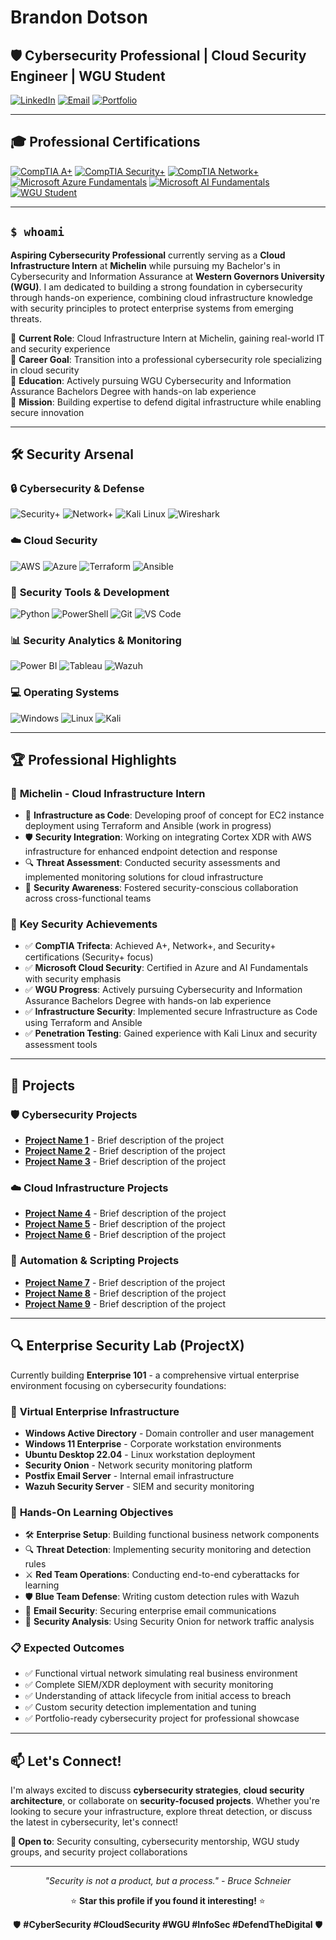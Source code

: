 # Brandon Dotson
## 🛡️ Cybersecurity Professional | Cloud Security Engineer | WGU Student

[![LinkedIn](https://img.shields.io/badge/LinkedIn-0077B5?style=for-the-badge&logo=linkedin&logoColor=white)](https://www.linkedin.com/in/brandonjdotson/)
[![Email](https://img.shields.io/badge/Email-D14836?style=for-the-badge&logo=gmail&logoColor=white)](mailto:your.email@example.com)
[![Portfolio](https://img.shields.io/badge/Portfolio-000000?style=for-the-badge&logo=About.me&logoColor=white)](https://github.com/OptimusCyberSec)

---

## 🎓 Professional Certifications

[![CompTIA A+](https://img.shields.io/badge/CompTIA-A%2B-blue?style=for-the-badge&logo=comptia&logoColor=white)](https://www.credly.com/badges/47dc3285-52bf-4aa2-ae61-6c96532235c1/public_url)
[![CompTIA Security+](https://img.shields.io/badge/CompTIA-Security%2B-red?style=for-the-badge&logo=comptia&logoColor=white)](https://www.credly.com/badges/cc41c992-9d20-4019-8376-a3ca64b9caeb/public_url)
[![CompTIA Network+](https://img.shields.io/badge/CompTIA-Network%2B-green?style=for-the-badge&logo=comptia&logoColor=white)](https://www.credly.com/badges/3a4364e4-d99d-4de9-878f-2bc837e3f6f8/public_url)
[![Microsoft Azure Fundamentals](https://img.shields.io/badge/Microsoft-AZ--900-0089D6?style=for-the-badge&logo=microsoft-azure&logoColor=white)](YOUR_AZ900_VERIFICATION_LINK)
[![Microsoft AI Fundamentals](https://img.shields.io/badge/Microsoft-AI--900-purple?style=for-the-badge&logo=microsoft-azure&logoColor=white)](YOUR_AI900_VERIFICATION_LINK)
[![WGU Student](https://img.shields.io/badge/WGU-Cybersecurity_Student-darkblue?style=for-the-badge&logo=graduation-cap&logoColor=white)](https://www.wgu.edu/)

---

## `$ whoami`

**Aspiring Cybersecurity Professional** currently serving as a **Cloud Infrastructure Intern** at **Michelin** while pursuing my Bachelor's in Cybersecurity and Information Assurance at **Western Governors University (WGU)**. I am dedicated to building a strong foundation in cybersecurity through hands-on experience, combining cloud infrastructure knowledge with security principles to protect enterprise systems from emerging threats.

🔹 **Current Role**: Cloud Infrastructure Intern at Michelin, gaining real-world IT and security experience  
🔹 **Career Goal**: Transition into a professional cybersecurity role specializing in cloud security  
🔹 **Education**: Actively pursuing WGU Cybersecurity and Information Assurance Bachelors Degree with hands-on lab experience  
🔹 **Mission**: Building expertise to defend digital infrastructure while enabling secure innovation  

---

## 🛠️ Security Arsenal

### 🔒 **Cybersecurity & Defense**
![Security+](https://img.shields.io/badge/CompTIA_Security+-FF0000?style=flat-square&logo=comptia&logoColor=white)
![Network+](https://img.shields.io/badge/CompTIA_Network+-007ACC?style=flat-square&logo=comptia&logoColor=white)
![Kali Linux](https://img.shields.io/badge/Kali_Linux-557C94?style=flat-square&logo=kali-linux&logoColor=white)
![Wireshark](https://img.shields.io/badge/Wireshark-1679A7?style=flat-square&logo=wireshark&logoColor=white)

### ☁️ **Cloud Security**
![AWS](https://img.shields.io/badge/AWS_Security-232F3E?style=flat-square&logo=amazon-aws&logoColor=white)
![Azure](https://img.shields.io/badge/Azure_Security-0089D0?style=flat-square&logo=microsoft-azure&logoColor=white)
![Terraform](https://img.shields.io/badge/Terraform-623CE4?style=flat-square&logo=terraform&logoColor=white)
![Ansible](https://img.shields.io/badge/Ansible-EE0000?style=flat-square&logo=ansible&logoColor=white)

### 🔧 **Security Tools & Development**
![Python](https://img.shields.io/badge/Python-3776AB?style=flat-square&logo=python&logoColor=white)
![PowerShell](https://img.shields.io/badge/PowerShell-5391FE?style=flat-square&logo=powershell&logoColor=white)
![Git](https://img.shields.io/badge/Git-F05032?style=flat-square&logo=git&logoColor=white)
![VS Code](https://img.shields.io/badge/VS_Code-007ACC?style=flat-square&logo=visual-studio-code&logoColor=white)

### 📊 **Security Analytics & Monitoring**
![Power BI](https://img.shields.io/badge/Power_BI-F2C811?style=flat-square&logo=power-bi&logoColor=black)
![Tableau](https://img.shields.io/badge/Tableau-E97627?style=flat-square&logo=tableau&logoColor=white)
![Wazuh](https://img.shields.io/badge/Wazuh-005571?style=flat-square&logo=wazuh&logoColor=white)

### 💻 **Operating Systems**
![Windows](https://img.shields.io/badge/Windows-0078D6?style=flat-square&logo=windows&logoColor=white)
![Linux](https://img.shields.io/badge/Linux-FCC624?style=flat-square&logo=linux&logoColor=black)
![Kali](https://img.shields.io/badge/Kali-557C94?style=flat-square&logo=kali-linux&logoColor=white)

---

## 🏆 Professional Highlights

### 🏢 **Michelin - Cloud Infrastructure Intern**
- 🔧 **Infrastructure as Code**: Developing proof of concept for EC2 instance deployment using Terraform and Ansible (work in progress)
- 🛡️ **Security Integration**: Working on integrating Cortex XDR with AWS infrastructure for enhanced endpoint detection and response
- 🔍 **Threat Assessment**: Conducted security assessments and implemented monitoring solutions for cloud infrastructure
- 👥 **Security Awareness**: Fostered security-conscious collaboration across cross-functional teams

### 🎯 **Key Security Achievements**
- ✅ **CompTIA Trifecta**: Achieved A+, Network+, and Security+ certifications (Security+ focus)
- ✅ **Microsoft Cloud Security**: Certified in Azure and AI Fundamentals with security emphasis
- ✅ **WGU Progress**: Actively pursuing Cybersecurity and Information Assurance Bachelors Degree with hands-on lab experience
- ✅ **Infrastructure Security**: Implemented secure Infrastructure as Code using Terraform and Ansible
- ✅ **Penetration Testing**: Gained experience with Kali Linux and security assessment tools

---

## 🚀 Projects

### 🛡️ **Cybersecurity Projects**
- [**Project Name 1**](LINK_TO_REPOSITORY) - Brief description of the project
- [**Project Name 2**](LINK_TO_REPOSITORY) - Brief description of the project
- [**Project Name 3**](LINK_TO_REPOSITORY) - Brief description of the project

### ☁️ **Cloud Infrastructure Projects**
- [**Project Name 4**](LINK_TO_REPOSITORY) - Brief description of the project
- [**Project Name 5**](LINK_TO_REPOSITORY) - Brief description of the project
- [**Project Name 6**](LINK_TO_REPOSITORY) - Brief description of the project

### 🔧 **Automation & Scripting Projects**
- [**Project Name 7**](LINK_TO_REPOSITORY) - Brief description of the project
- [**Project Name 8**](LINK_TO_REPOSITORY) - Brief description of the project
- [**Project Name 9**](LINK_TO_REPOSITORY) - Brief description of the project

---

## 🔍 Enterprise Security Lab (ProjectX)

Currently building **Enterprise 101** - a comprehensive virtual enterprise environment focusing on cybersecurity foundations:

### 🏢 **Virtual Enterprise Infrastructure**
- **Windows Active Directory** - Domain controller and user management
- **Windows 11 Enterprise** - Corporate workstation environments
- **Ubuntu Desktop 22.04** - Linux workstation deployment
- **Security Onion** - Network security monitoring platform
- **Postfix Email Server** - Internal email infrastructure
- **Wazuh Security Server** - SIEM and security monitoring

### 🎯 **Hands-On Learning Objectives**
- 🛠️ **Enterprise Setup**: Building functional business network components
- 🔍 **Threat Detection**: Implementing security monitoring and detection rules
- ⚔️ **Red Team Operations**: Conducting end-to-end cyberattacks for learning
- 🛡️ **Blue Team Defense**: Writing custom detection rules with Wazuh
- 📧 **Email Security**: Securing enterprise email communications
- 🔬 **Security Analysis**: Using Security Onion for network traffic analysis

### 📋 **Expected Outcomes**
- ✅ Functional virtual network simulating real business environment
- ✅ Complete SIEM/XDR deployment with security monitoring
- ✅ Understanding of attack lifecycle from initial access to breach
- ✅ Custom security detection implementation and tuning
- ✅ Portfolio-ready cybersecurity project for professional showcase

---

## 📫 Let's Connect!

I'm always excited to discuss **cybersecurity strategies**, **cloud security architecture**, or collaborate on **security-focused projects**. Whether you're looking to secure your infrastructure, explore threat detection, or discuss the latest in cybersecurity, let's connect!

**🤝 Open to**: Security consulting, cybersecurity mentorship, WGU study groups, and security project collaborations

---

<div align="center">
  <i>"Security is not a product, but a process." - Bruce Schneier</i>
  
  ⭐ **Star this profile if you found it interesting!** ⭐
  
  🛡️ **#CyberSecurity #CloudSecurity #WGU #InfoSec #DefendTheDigital** 🛡️
</div>
























































































































































